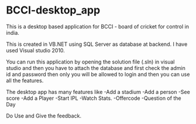 # BCCI-desktop_app
This is a desktop based application for BCCI - board of cricket for control in india.

This is created in VB.NET using SQL Server as database at backend. I have used Visual studio 2010.

You can run this application by opening the solution file (.sln) in visual studio and then you have to attach the database and first check the admin
id and password then only you will be allowed to login and then you can use all the features.

The desktop app has many features like
-Add a stadium
-Add a person
-See score
-Add a Player
-Start IPL
-Watch Stats.
-Offercode
-Question of the Day

Do Use and Give the feedback.
